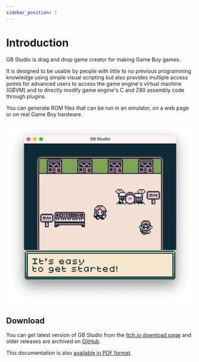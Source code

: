 ```yaml
---
sidebar_position: 1
---
```


# Introduction

GB Studio is drag and drop game creator for making Game Boy games.

It is designed to be usable by people with little to no previous programming knowledge using simple visual scripting but also provides multiple access points for advanced users to access the game engine's virtual machine (GBVM) and to directly modify game engine's C and Z80 assembly code through plugins.

You can generate ROM files that can be run in an emulator, on a web page or on real Game Boy hardware.

<img title="New Project" src="/img/screenshots/game-easy.png" width="592" />

## Download

You can get latest version of GB Studio from the
[Itch.io download page](https://chrismaltby.itch.io/gb-studio) and older releases are archived on [GitHub](https://github.com/chrismaltby/gb-studio/releases).

This documentation is also [available in PDF format](/assets/pdf/www.gbstudio.dev-docs.pdf).
